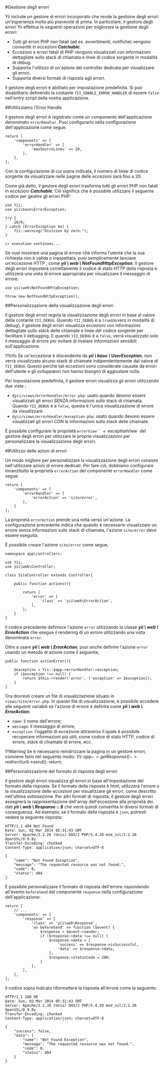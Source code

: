 #Gestione degli errori


Yii include un gestore di errori incorporato che rende la gestione degli errori un'esperienza molto più piacevole di prima. In particolare, il gestore degli errori Yii effettua le seguenti operazioni per migliorare la gestione degli errori:

- Tutti gli errori PHP non fatali (ad es. avvertimenti, notifiche) vengono convertiti in eccezioni ***Catchable***.
- Eccezioni e errori fatali di PHP vengono visualizzati con informazioni dettagliate sullo stack di chiamata e linee di codice sorgente in modalità di debug.
- Supporta l'utilizzo di un'azione del controller dedicata per visualizzare gli errori.
- Supporta diversi formati di risposta agli errori.

Il gestore degli errori è abilitato per impostazione predefinita. Si può disabilitarlo definendo la costante `YII_ENABLE_ERROR_HANDLER` di essere `false` nell'entry script della vostra applicazione.


##Utilizziamo l'Error Handle


Il gestore degli errori è registrato come un componente dell'applicazione denominato `errorHandler`. Puoi configurarlo nella configurazione dell'applicazione come segue:

    return [
        'components' => [
            'errorHandler' => [
                'maxSourceLines' => 20,
            ],
        ],
    ];

Con la configurazione di cui sopra indicata, il numero di linee di codice sorgente da visualizzare nelle pagine delle eccezioni sarà fino a 20.

Come già detto, il gestore degli errori trasforma tutti gli errori PHP non fatali in eccezioni ***Catchable***. Ciò significa che è possibile utilizzare il seguente codice per gestire gli errori PHP:

    use Yii;
    use yii\base\ErrorException;

    try {
        10/0;
    } catch (ErrorException $e) {
        Yii::warning("Division by zero.");
    }

    // execution continues...

Se vuoi mostrare una pagina di errore che informa l'utente che la sua richiesta non è valida o inaspettata, puoi semplicemente lanciare un'eccezione HTTP , come ***yii \ web \ NotFoundHttpException***. Il gestore degli errori imposterà correttamente il codice di stato HTTP della risposta e utilizzerà una vista di errore appropriata per visualizzare il messaggio di errore.

    use yii\web\NotFoundHttpException;

    throw new NotFoundHttpException();


##Personalizzazione della visualizzazione degli errori


Il gestore degli errori regola la visualizzazione degli errori in base al valore della costante `YII_DEBUG`. Quando `YII_DEBUG` è a `true`(ovvero in modalità di debug), il gestore degli errori visualizza eccezioni con informazioni dettagliate sullo stack delle chiamate e linee del codice sorgente per facilitare il debugging. E quando `YII_DEBUG` è a `false`, verrà visualizzato solo il messaggio di errore per evitare di rivelare informazioni sensibili sull'applicazione.

!!!Info
    Se un'eccezione è discendente da ***yii \ base \ UserException***, non verrà visualizzato alcuno stack di chiamate indipendentemente dal valore di `YII_DEBUG`. Questo perché tali eccezioni sono considerate causate da errori dell'utente e gli sviluppatori non hanno bisogno di aggiustare nulla.

Per impostazione predefinita, il gestore errori visualizza gli errori utilizzando due viste :

- ```@yii/views/errorHandler/error.php```: usato quando devono essere visualizzati gli errori SENZA informazioni sullo stack di chiamata. Quando `YII_DEBUG` è a `false`, questa è l'unica visualizzazione di errore da visualizzare.
- ```@yii/views/errorHandler/exception.php```: usato quando devono essere visualizzati gli errori CON le informazioni sullo stack delle chiamate.

È possibile configurare le proprietà `errorView`` e `exceptionView` del gestore degli errori per utilizzare le proprie visualizzazioni per personalizzare la visualizzazione degli errori.


##Utilizzo delle azioni di errori


Un modo migliore per personalizzare la visualizzazione degli errori consiste nell'utilizzare azioni di errore dedicati. Per fare ciò, dobbiamo configurare innanzitutto la proprietà `errorAction` del componente `errorHandler` come segue:

    return [
        'components' => [
            'errorHandler' => [
                'errorAction' => 'site/error',
            ],
        ]
    ];

La proprietà `errorAction` prende una rotta verso un'azione. La configurazione precedente indica che quando è necessario visualizzare un errore senza informazioni sullo stack di chiamata, l'azione `site/error` deve essere eseguita.

È possibile creare l'azione `site/error` come segue,

    namespace app\controllers;

    use Yii;
    use yii\web\Controller;

    class SiteController extends Controller{

        public function actions(){

            return [
                'error' => [
                    'class' => 'yii\web\ErrorAction',
                ],
            ];
        }
    }

Il codice precedente definisce l'azione `error` utilizzando la classe ***yii \ web \ ErrorAction*** che esegue il rendering di un errore utilizzando una vista denominata `error`.

Oltre a usare ***yii \ web \ ErrorAction***, puoi anche definire l'azione `error` usando un metodo di azione come il seguente,

    public function actionError(){

        $exception = Yii::$app->errorHandler->exception;
        if ($exception !== null) {
            return $this->render('error', ['exception' => $exception]);
        }
    }

Ora dovresti creare un file di visualizzazione situato in `views/site/error.php`. In questo file di visualizzazione, è possibile accedere alle seguenti variabili se l'azione di errore è definita come ***yii \ web \ ErrorAction***:

- `name`: il nome dell'errore;
- `message`: il messaggio di errore;
- `exception`: l'oggetto di eccezione attraverso il quale è possibile recuperare informazioni più utili, come codice di stato HTTP, codice di errore, stack di chiamate di errore, ecc.

!!!Warning
    Se è necessario reindirizzare la pagina in un gestore errori, conviene farlo nel seguente modo:
        Yii::$app->getResponse()->redirect($url)->send();
        return;

    
##Personalizzazione del formato di risposta degli errori


Il gestore degli errori visualizza gli errori in base all'impostazione del formato della risposta. Se il formato della risposta è html, utilizzerà l'errore o la visualizzazione delle eccezioni per visualizzare gli errori, come descritto nell'ultima sottosezione. Per altri formati di risposta, il gestore degli errori assegnerà la rappresentazione dell'array dell'eccezione alla proprietà dei dati ***yii \ web \ Response :: $*** che verrà quindi convertita in diversi formati di conseguenza. Ad esempio, se il formato della risposta è `json`, potresti vedere la seguente risposta:

    HTTP/1.1 404 Not Found
    Date: Sun, 02 Mar 2014 05:31:43 GMT
    Server: Apache/2.2.26 (Unix) DAV/2 PHP/5.4.20 mod_ssl/2.2.26 OpenSSL/0.9.8y
    Transfer-Encoding: chunked
    Content-Type: application/json; charset=UTF-8

    {
        "name": "Not Found Exception",
        "message": "The requested resource was not found.",
        "code": 0,
        "status": 404
    }

È possibile personalizzare il formato di risposta dell'errore rispondendo all'evento `beforeSend` del componente `response` nella configurazione dell'applicazione:

    return [
        // ...
        'components' => [
            'response' => [
                'class' => 'yii\web\Response',
                'on beforeSend' => function ($event) {
                    $response = $event->sender;
                    if ($response->data !== null) {
                        $response->data = [
                            'success' => $response->isSuccessful,
                            'data' => $response->data,
                        ];
                        $response->statusCode = 200;
                    }
                },
            ],
        ],
    ];

Il codice sopra indicato riformatterà la risposta all'errore come la seguente:

    HTTP/1.1 200 OK
    Date: Sun, 02 Mar 2014 05:31:43 GMT
    Server: Apache/2.2.26 (Unix) DAV/2 PHP/5.4.20 mod_ssl/2.2.26 OpenSSL/0.9.8y
    Transfer-Encoding: chunked
    Content-Type: application/json; charset=UTF-8

    {
        "success": false,
        "data": {
            "name": "Not Found Exception",
            "message": "The requested resource was not found.",
            "code": 0,
            "status": 404
        }
    }







